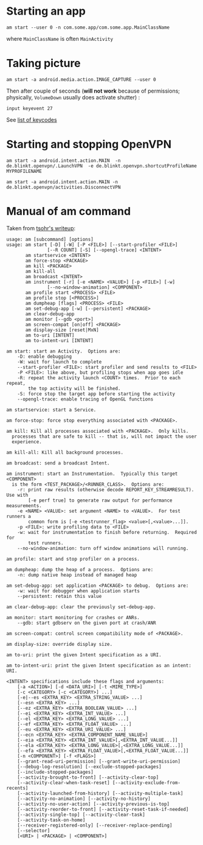 Starting an app
===============

    am start --user 0 -n com.some.app/com.some.app.MainClassName

where `MainClassName` is often `MainActivity`


Taking picture
==============

    am start -a android.media.action.IMAGE_CAPTURE --user 0

Then after couple of seconds (__will not work__ because of permissions; physically, `VolumeDown` usually does activate shutter) :

    input keyevent 27

See [list of keycodes](KEYCODE.md)


Starting and stopping OpenVPN
=============================

    am start -a android.intent.action.MAIN  -n de.blinkt.openvpn/.LaunchVPN  -e de.blinkt.openvpn.shortcutProfileName  MYPROFILENAME

    am start -a android.intent.action.MAIN -n de.blinkt.openvpn/activities.DisconnectVPN


Manual of am command
====================

Taken from [tsohr's writeup](https://gist.github.com/tsohr/5711945):


    usage: am [subcommand] [options]
    usage: am start [-D] [-W] [-P <FILE>] [--start-profiler <FILE>]
                   [--R COUNT] [-S] [--opengl-trace] <INTENT>
           am startservice <INTENT>
           am force-stop <PACKAGE>
           am kill <PACKAGE>
           am kill-all
           am broadcast <INTENT>
           am instrument [-r] [-e <NAME> <VALUE>] [-p <FILE>] [-w]
                   [--no-window-animation] <COMPONENT>
           am profile start <PROCESS> <FILE>
           am profile stop [<PROCESS>]
           am dumpheap [flags] <PROCESS> <FILE>
           am set-debug-app [-w] [--persistent] <PACKAGE>
           am clear-debug-app
           am monitor [--gdb <port>]
           am screen-compat [on|off] <PACKAGE>
           am display-size [reset|MxN]
           am to-uri [INTENT]
           am to-intent-uri [INTENT]

    am start: start an Activity.  Options are:
        -D: enable debugging
        -W: wait for launch to complete
        --start-profiler <FILE>: start profiler and send results to <FILE>
        -P <FILE>: like above, but profiling stops when app goes idle
        -R: repeat the activity launch <COUNT> times.  Prior to each repeat,
            the top activity will be finished.
        -S: force stop the target app before starting the activity
        --opengl-trace: enable tracing of OpenGL functions

    am startservice: start a Service.

    am force-stop: force stop everything associated with <PACKAGE>.

    am kill: Kill all processes associated with <PACKAGE>.  Only kills.
      processes that are safe to kill -- that is, will not impact the user
      experience.

    am kill-all: Kill all background processes.

    am broadcast: send a broadcast Intent.

    am instrument: start an Instrumentation.  Typically this target <COMPONENT>
      is the form <TEST_PACKAGE>/<RUNNER_CLASS>.  Options are:
        -r: print raw results (otherwise decode REPORT_KEY_STREAMRESULT).  Use with
            [-e perf true] to generate raw output for performance measurements.
        -e <NAME> <VALUE>: set argument <NAME> to <VALUE>.  For test runners a
            common form is [-e <testrunner_flag> <value>[,<value>...]].
        -p <FILE>: write profiling data to <FILE>
        -w: wait for instrumentation to finish before returning.  Required for
            test runners.
        --no-window-animation: turn off window animations will running.

    am profile: start and stop profiler on a process.

    am dumpheap: dump the heap of a process.  Options are:
        -n: dump native heap instead of managed heap

    am set-debug-app: set application <PACKAGE> to debug.  Options are:
        -w: wait for debugger when application starts
        --persistent: retain this value

    am clear-debug-app: clear the previously set-debug-app.

    am monitor: start monitoring for crashes or ANRs.
        --gdb: start gdbserv on the given port at crash/ANR

    am screen-compat: control screen compatibility mode of <PACKAGE>.

    am display-size: override display size.

    am to-uri: print the given Intent specification as a URI.

    am to-intent-uri: print the given Intent specification as an intent: URI.

    <INTENT> specifications include these flags and arguments:
        [-a <ACTION>] [-d <DATA_URI>] [-t <MIME_TYPE>]
        [-c <CATEGORY> [-c <CATEGORY>] ...]
        [-e|--es <EXTRA_KEY> <EXTRA_STRING_VALUE> ...]
        [--esn <EXTRA_KEY> ...]
        [--ez <EXTRA_KEY> <EXTRA_BOOLEAN_VALUE> ...]
        [--ei <EXTRA_KEY> <EXTRA_INT_VALUE> ...]
        [--el <EXTRA_KEY> <EXTRA_LONG_VALUE> ...]
        [--ef <EXTRA_KEY> <EXTRA_FLOAT_VALUE> ...]
        [--eu <EXTRA_KEY> <EXTRA_URI_VALUE> ...]
        [--ecn <EXTRA_KEY> <EXTRA_COMPONENT_NAME_VALUE>]
        [--eia <EXTRA_KEY> <EXTRA_INT_VALUE>[,<EXTRA_INT_VALUE...]]
        [--ela <EXTRA_KEY> <EXTRA_LONG_VALUE>[,<EXTRA_LONG_VALUE...]]
        [--efa <EXTRA_KEY> <EXTRA_FLOAT_VALUE>[,<EXTRA_FLOAT_VALUE...]]
        [-n <COMPONENT>] [-f <FLAGS>]
        [--grant-read-uri-permission] [--grant-write-uri-permission]
        [--debug-log-resolution] [--exclude-stopped-packages]
        [--include-stopped-packages]
        [--activity-brought-to-front] [--activity-clear-top]
        [--activity-clear-when-task-reset] [--activity-exclude-from-recents]
        [--activity-launched-from-history] [--activity-multiple-task]
        [--activity-no-animation] [--activity-no-history]
        [--activity-no-user-action] [--activity-previous-is-top]
        [--activity-reorder-to-front] [--activity-reset-task-if-needed]
        [--activity-single-top] [--activity-clear-task]
        [--activity-task-on-home]
        [--receiver-registered-only] [--receiver-replace-pending]
        [--selector]
        [<URI> | <PACKAGE> | <COMPONENT>]
